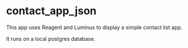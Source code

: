 # contact_app_json

This app uses Reagent and Luminus to display a simple contact list app.

It runs on a local postgres database.


